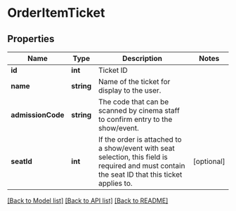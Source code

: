# OrderItemTicket

## Properties
Name | Type | Description | Notes
------------ | ------------- | ------------- | -------------
**id** | **int** | Ticket ID | 
**name** | **string** | Name of the ticket for display to the user. | 
**admissionCode** | **string** | The code that can be scanned by cinema staff to confirm entry to the show/event. | 
**seatId** | **int** | If the order is attached to a show/event with seat selection, this field is required and must contain the seat ID that this ticket applies to. | [optional] 

[[Back to Model list]](../README.md#documentation-for-models) [[Back to API list]](../README.md#documentation-for-api-endpoints) [[Back to README]](../README.md)


